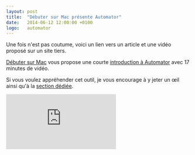 ```yaml
---
layout: post
title:  "Débuter sur Mac présente Automator"
date:   2014-06-12 12:00:00 +0100
logo:   automator
---
```


Une fois n'est pas coutume, voici un lien vers un article et une vidéo proposé sur un site tiers.

[Débuter sur Mac][dsm] vous propose une courte [introduction à Automator][tuto2] avec 17 minutes de vidéo.

Si vous voulez appréhender cet outil, je vous encourage à y jeter un œil ainsi qu'à la [section dédiée][automator].


<div class="embed-responsive-item text-xs-center">
    <iframe class="embed-responsive-item" src="https://www.youtube.com/embed/v2wk4lr6fzg" frameborder="0" allowfullscreen></iframe>
</div>


[dsm]:       http://debutersurmac.com/
[tuto2]:     http://news.debutersurmac.com/didacticiels/mac-os-x/automator-2/
[automator]: http://news.debutersurmac.com/didacticiels/mac-os-x/automator/

